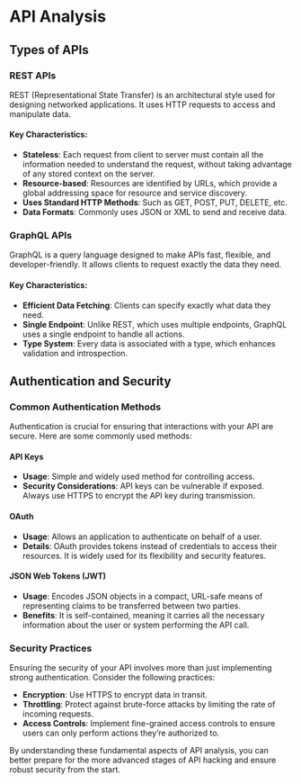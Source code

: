 # API Analysis

## Types of APIs

### REST APIs
REST (Representational State Transfer) is an architectural style used for designing networked applications. It uses HTTP requests to access and manipulate data.

#### Key Characteristics:
- **Stateless**: Each request from client to server must contain all the information needed to understand the request, without taking advantage of any stored context on the server.
- **Resource-based**: Resources are identified by URLs, which provide a global addressing space for resource and service discovery.
- **Uses Standard HTTP Methods**: Such as GET, POST, PUT, DELETE, etc.
- **Data Formats**: Commonly uses JSON or XML to send and receive data.

### GraphQL APIs
GraphQL is a query language designed to make APIs fast, flexible, and developer-friendly. It allows clients to request exactly the data they need.

#### Key Characteristics:
- **Efficient Data Fetching**: Clients can specify exactly what data they need.
- **Single Endpoint**: Unlike REST, which uses multiple endpoints, GraphQL uses a single endpoint to handle all actions.
- **Type System**: Every data is associated with a type, which enhances validation and introspection.

## Authentication and Security

### Common Authentication Methods
Authentication is crucial for ensuring that interactions with your API are secure. Here are some commonly used methods:

#### API Keys
- **Usage**: Simple and widely used method for controlling access.
- **Security Considerations**: API keys can be vulnerable if exposed. Always use HTTPS to encrypt the API key during transmission.

#### OAuth
- **Usage**: Allows an application to authenticate on behalf of a user.
- **Details**: OAuth provides tokens instead of credentials to access their resources. It is widely used for its flexibility and security features.

#### JSON Web Tokens (JWT)
- **Usage**: Encodes JSON objects in a compact, URL-safe means of representing claims to be transferred between two parties.
- **Benefits**: It is self-contained, meaning it carries all the necessary information about the user or system performing the API call.

### Security Practices
Ensuring the security of your API involves more than just implementing strong authentication. Consider the following practices:

- **Encryption**: Use HTTPS to encrypt data in transit.
- **Throttling**: Protect against brute-force attacks by limiting the rate of incoming requests.
- **Access Controls**: Implement fine-grained access controls to ensure users can only perform actions they’re authorized to.

By understanding these fundamental aspects of API analysis, you can better prepare for the more advanced stages of API hacking and ensure robust security from the start.
